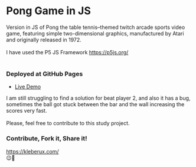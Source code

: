 # Pong Game in JS
Version in JS of Pong the table tennis–themed twitch arcade sports video game, featuring simple two-dimensional graphics, manufactured by Atari and originally released in 1972.
<br>
<br>
I have used the P5 JS Framework https://p5js.org/
<br>
<br>

### Deployed at GitHub Pages
- [Live Demo](https://kleber-smartdev.github.io/Pong-Game/)

I am still struggling to find a solution for beat player 2, and also it has a bug, sometimes the ball got stuck between the bar and the wall increasing the scores very fast.
<br>
<br>
Please, feel free to contribute to this study project.

### Contribute, Fork it, Share it!
https://kleberux.com/
<br>
😉🚀
